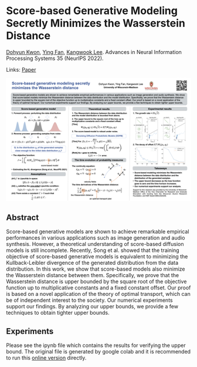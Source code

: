# Score-based Generative Modeling Secretly Minimizes the Wasserstein Distance
[Dohyun Kwon](https://sites.google.com/site/dhkwonmath/), [Ying Fan](https://pages.cs.wisc.edu/~yingfan/), [Kangwook Lee](https://kangwooklee.com/aboutme/). Advances in Neural Information Processing Systems 35 (NeurIPS 2022).


Links: [Paper](https://openreview.net/forum?id=oPzICxVFqVM)

![Poster](poster.png)

## Abstract
Score-based generative models are shown to achieve remarkable empirical performances in various applications such as image generation and audio synthesis. However, a theoretical understanding of score-based diffusion models is still incomplete. Recently, Song et al. showed that the training objective of score-based generative models is equivalent to minimizing the Kullback-Leibler divergence of the generated distribution from the data distribution. In this work, we show that score-based models also minimize the Wasserstein distance between them. Specifically, we prove that the Wasserstein distance is upper bounded by the square root of the objective function up to multiplicative constants and a fixed constant offset. Our proof is based on a novel application of the theory of optimal transport, which can be of independent interest to the society. Our numerical experiments support our findings. By analyzing our upper bounds, we provide a few techniques to obtain tighter upper bounds. 

## Experiments
Please see the ipynb file which contains the results for verifying the upper bound. The original file is generated by google colab and it is recommended to run this [online version](https://colab.research.google.com/drive/14zwvVIiyVqJaA09R4MApvMmQ9YgX0oFV?usp=sharing) directly.
